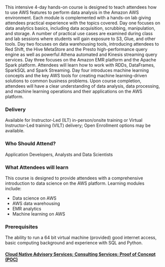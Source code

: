 <!-- Data Science on AWS -->

This intensive 4-day hands-on course is designed to teach attendees how to use AWS features to perform data analysis in the Amazon AWS environment. Each module is complemented with a hands-on lab giving attendees practical experience with the topics covered. Day one focuses on data analytics basics, including data acquisition, scrubbing, manipulation, and storage. A number of practical use cases are examined during class and lab sessions where students will gain exposure to S3, Glue, and other tools. Day two focuses on data warehousing tools, introducing attendees to Red Shift, the Hive MetaStore and the Presto high-performance query engine as well as powerful Athena automated and Kinesis streaming query services. Day three focuses on the Amazon EMR platform and the Apache Spark platform. Attendees will learn how to work with RDDs, DataFrames, SparkSQL and Spark Streaming. Day four introduces machine learning concepts and the key AWS tools for creating machine learning-driven solutions to common business problems. Upon course completion, attendees will have a clear understanding of data analysis, data processing, and machine learning operations and their applications on the AWS platform.

### Delivery

Available for Instructor-Led (ILT) in-person/onsite training or Virtual Instructor-Led training (VILT) delivery; Open Enrollment options may be available.


### Who Should Attend?

Application Developers, Analysts and Data Scientists


### What Attendees will learn

This course is designed to provide attendees with a comprehensive introduction to data science on the AWS platform.
Learning modules include:

- Data science on AWS
- AWS data warehousing
- EMR analytics
- Machine learning on AWS

### Prerequisites

The ability to run a 64 bit virtual machine (provided) good internet access, basic computing background and experience with SQL and Python.


#### [Cloud Native Advisory Services; Consulting Services; Proof of Concept (POC)](https://rx-m.com/cloud-native-consulting/)
